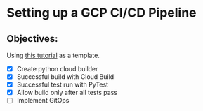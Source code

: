# Setting up a GCP CI/CD Pipeline

## Objectives:

Using [this tutorial](https://github.com/GoogleCloudPlatform/professional-services/tree/master/examples/python-cicd-with-cloudbuilder) as a template.

- [x] Create python cloud builder
- [x] Successful build with Cloud Build
- [x] Successful test run with PyTest
- [x] Allow build only after all tests pass
- [ ] Implement GitOps
